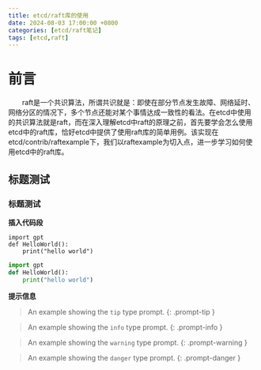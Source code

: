 ```yaml
---
title: etcd/raft库的使用
date: 2024-08-03 17:00:00 +0800
categories: [etcd/raft笔记]
tags: [etcd,raft]
---
```

# 前言
&emsp;&emsp;raft是一个共识算法，所谓共识就是：即使在部分节点发生故障、网络延时、网络分区的情况下，多个节点还能对某个事情达成一致性的看法。在etcd中使用的共识算法就是raft，而在深入理解etcd中raft的原理之前，首先要学会怎么使用etcd中的raft库，恰好etcd中提供了使用raft库的简单用例。该实现在etcd/contrib/raftexample下，我们以raftexample为切入点，进一步学习如何使用etcd中的raft库。

## 标题测试
### 标题测试

**插入代码段**

```
import gpt
def HelloWorld():
    print("hello world")
```

```python
import gpt
def HelloWorld():
    print("hello world")
```



**提示信息**

> An example showing the `tip` type prompt.
{: .prompt-tip }

> An example showing the `info` type prompt.
{: .prompt-info }

> An example showing the `warning` type prompt.
{: .prompt-warning }

> An example showing the `danger` type prompt.
{: .prompt-danger }
